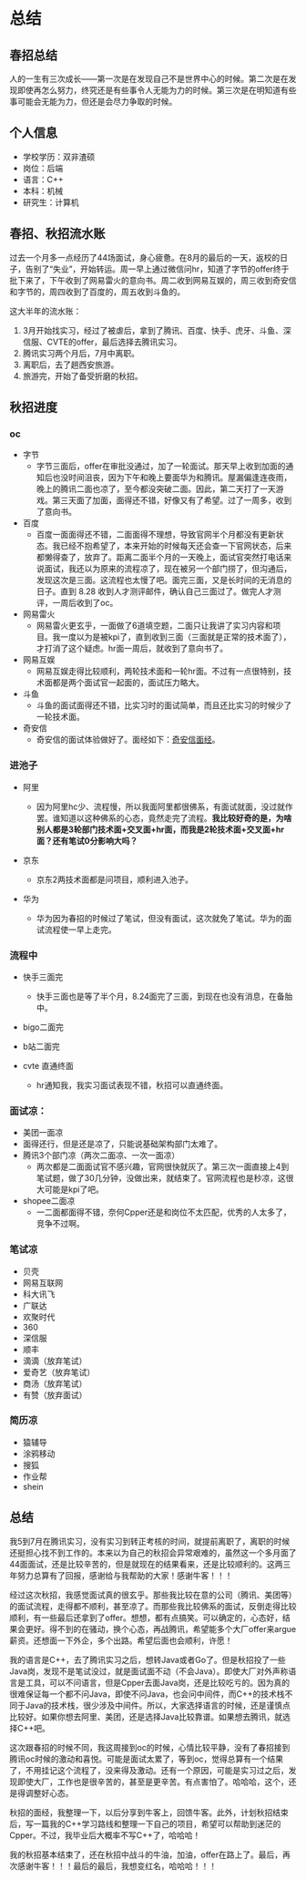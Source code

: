 # 总结

## 春招总结

人的一生有三次成长——第一次是在发现自己不是世界中心的时候。第二次是在发现即使再怎么努力，终究还是有些事令人无能为力的时候。第三次是在明知道有些事可能会无能为力，但还是会尽力争取的时候。

##  个人信息

- 学校学历：双非渣硕
- 岗位：后端
- 语言：C++
- 本科：机械
- 研究生：计算机

## 春招、秋招流水账

过去一个月多一点经历了44场面试，身心疲惫。在8月的最后的一天，返校的日子，告别了“失业”，开始转运。周一早上通过微信问hr，知道了字节的offer终于批下来了，下午收到了网易雷火的意向书。周二收到网易互娱的，周三收到奇安信和字节的，周四收到了百度的，周五收到斗鱼的。

这大半年的流水账：

1. 3月开始找实习，经过了被虐后，拿到了腾讯、百度、快手、虎牙、斗鱼、深信服、CVTE的offer，最后选择去腾讯实习。
2. 腾讯实习两个月后，7月中离职。
3. 离职后，去了趟西安旅游。
4. 旅游完，开始了备受折磨的秋招。

## 秋招进度

### oc

- 字节
  - 字节三面后，offer在审批没通过，加了一轮面试。那天早上收到加面的通知后也没时间沮丧，因为下午和晚上要面华为和腾讯。屋漏偏逢连夜雨，晚上的腾讯二面也凉了，至今都没突破二面。因此，第二天打了一天游戏。第三天面了加面，面得还不错，好像又有了希望。过了一周多，收到了意向书。
- 百度
  - 百度一面面得还不错，二面面得不理想，导致官网半个月都没有更新状态。我已经不抱希望了，本来开始的时候每天还会查一下官网状态，后来都懒得查了，放弃了。距离二面半个月的一天晚上，面试官突然打电话来说面试，我还以为原来的流程凉了，现在被另一个部门捞了，但沟通后，发现这次是三面。这流程也太慢了吧。面完三面，又是长时间的无消息的日子。直到 8.28 收到人才测评邮件，确认自己三面过了。做完人才测评，一周后收到了oc。
- 网易雷火
  - 网易雷火更玄乎，一面做了6道填空题，二面只让我讲了实习内容和项目。我一度以为是被kpi了，直到收到三面（三面就是正常的技术面了），才打消了这个疑虑。hr面一周后，就收到了意向书了。
- 网易互娱
  - 网易互娱走得比较顺利，两轮技术面和一轮hr面。不过有一点很特别，技术面都是两个面试官一起面的，面试压力略大。
- 斗鱼
  - 斗鱼的面试面得还不错，比实习时的面试简单，而且还比实习的时候少了一轮技术面。
- 奇安信
  - 奇安信的面试体验做好了。面经如下：[奇安信面经](https://www.nowcoder.com/discuss/479341?source_id=profile_create&channel=1009)。

### 进池子

- 阿里
  - 因为阿里hc少、流程慢，所以我面阿里都很佛系，有面试就面，没过就作罢。谁知道以这种佛系的心态，竟然走完了流程。**我比较好奇的是，为啥别人都是3轮部门技术面+交叉面+hr面，而我是2轮技术面+交叉面+hr面？还有笔试0分影响大吗？**

- 京东
  - 京东2两技术面都是问项目，顺利进入池子。

- 华为
  - 华为因为春招的时候过了笔试，但没有面试，这次就免了笔试。华为的面试流程使一早上走完。

### 流程中

- 快手三面完
  - 快手三面也是等了半个月，8.24面完了三面，到现在也没有消息，在备胎中。

- bigo二面完

- b站二面完

- cvte 直通终面
  - hr通知我，我实习面试表现不错，秋招可以直通终面。

### 面试凉：

- 美团一面凉
- 面得还行，但是还是凉了，只能说基础架构部门太难了。
- 腾讯3个部门凉（两次二面凉、一次一面凉）
  - 两次都是二面面试官不感兴趣，官网很快就灰了。第三次一面直接上4到笔试题，做了30几分钟，没做出来，就结束了。官网流程也是秒凉，这很大可能是kpi了吧。
- shopee二面凉
  - 一二面都面得不错，奈何Cpper还是和岗位不太匹配，优秀的人太多了，竞争不过啊。

### 笔试凉

- 贝壳
- 网易互联网
- 科大讯飞
- 广联达
- 欢聚时代
- 360
- 深信服
- 顺丰
- 滴滴（放弃笔试）
- 爱奇艺（放弃笔试）
- 商汤（放弃笔试）
- 有赞（放弃面试）

### 简历凉

- 猿辅导
- 涂鸦移动
- 搜狐
- 作业帮
- shein

## 总结

我5到7月在腾讯实习，没有实习到转正考核的时间，就提前离职了，离职的时候还挺担心找不到工作的。本来以为自己的秋招会异常艰难的，虽然这一个多月面了44面面试，还是比较辛苦的，但是就现在的结果看来，还是比较顺利的。这两三年努力总算有了回报，感谢给与我帮助的大家！感谢牛客！！！

经过这次秋招，我感觉面试真的很玄乎。那些我比较在意的公司（腾讯、美团等）的面试流程，走得都不顺利，甚至凉了。而那些我比较佛系的面试，反倒走得比较顺利，有一些最后还拿到了offer。想想，都有点搞笑。可以确定的，心态好，结果会更好。得不到的在骚动，换个心态，再战腾讯，希望能多个大厂offer来argue薪资。还想面一下外企，多个出路。希望后面也会顺利，许愿！

我的语言是C++，去了腾讯实习之后，想转Java或者Go了。但是秋招投了一些Java岗，发现不是笔试没过，就是面试面不动（不会Java）。即使大厂对外声称语言是工具，可以不问语言，但是Cpper去面Java岗，还是比较吃亏的。因为真的很难保证每一个都不问Java，即使不问Java，也会问中间件，而C++的技术栈不同于Java的技术栈，很少涉及中间件。所以，大家选择语言的时候，还是谨慎点比较好。如果你想去阿里、美团，还是选择Java比较靠谱。如果想去腾讯，就选择C++吧。

这次跟春招的时候不同，我这周接到oc的时候，心情比较平静，没有了春招接到腾讯oc时候的激动和喜悦。可能是面试太累了，等到oc，觉得总算有一个结果了，不用挂记这个流程了，没来得及激动。还有一个原因，可能是实习过之后，发现即使大厂，工作也是很辛苦的，甚至是更辛苦。有点害怕了。哈哈哈，这个，还是得调整好心态。

秋招的面经，我整理一下，以后分享到牛客上，回馈牛客。此外，计划秋招结束后，写一篇我的C++学习路线和整理一下自己的项目，希望可以帮助到迷茫的Cpper。不过，我毕业后大概率不写C++了，哈哈哈！

我的秋招基本结束了，还在秋招中战斗的牛油，加油，offer在路上了。最后，再次感谢牛客！！！最后的最后，我想变红名，哈哈哈！！！


